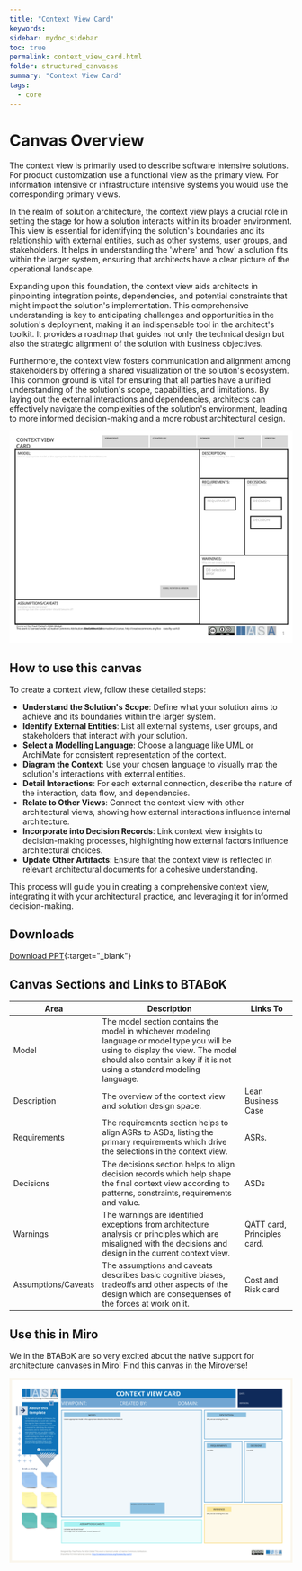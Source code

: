 ```yaml
---
title: "Context View Card"
keywords: 
sidebar: mydoc_sidebar
toc: true
permalink: context_view_card.html
folder: structured_canvases
summary: "Context View Card"
tags: 
  - core
---
```


# Canvas Overview

The context view is primarily used to describe software intensive solutions. For product customization use a functional view as the primary view. For information intensive or infrastructure intensive systems you would use the corresponding primary views.

In the realm of solution architecture, the context view plays a crucial role in setting the stage for how a solution interacts within its broader environment. This view is essential for identifying the solution's boundaries and its relationship with external entities, such as other systems, user groups, and stakeholders. It helps in understanding the 'where' and 'how' a solution fits within the larger system, ensuring that architects have a clear picture of the operational landscape.

Expanding upon this foundation, the context view aids architects in pinpointing integration points, dependencies, and potential constraints that might impact the solution's implementation. This comprehensive understanding is key to anticipating challenges and opportunities in the solution's deployment, making it an indispensable tool in the architect's toolkit. It provides a roadmap that guides not only the technical design but also the strategic alignment of the solution with business objectives.

Furthermore, the context view fosters communication and alignment among stakeholders by offering a shared visualization of the solution's ecosystem. This common ground is vital for ensuring that all parties have a unified understanding of the solution's scope, capabilities, and limitations. By laying out the external interactions and dependencies, architects can effectively navigate the complexities of the solution's environment, leading to more informed decision-making and a more robust architectural design.

![image001](media/context_view_card.svg)

## How to use this canvas

To create a context view, follow these detailed steps:

- **Understand the Solution's Scope**: Define what your solution aims to achieve and its boundaries within the larger system.
- **Identify External Entities**: List all external systems, user groups, and stakeholders that interact with your solution.
- **Select a Modelling Language**: Choose a language like UML or ArchiMate for consistent representation of the context.
- **Diagram the Context**: Use your chosen language to visually map the solution's interactions with external entities.
- **Detail Interactions**: For each external connection, describe the nature of the interaction, data flow, and dependencies.
- **Relate to Other Views**: Connect the context view with other architectural views, showing how external interactions influence internal architecture.
- **Incorporate into Decision Records**: Link context view insights to decision-making processes, highlighting how external factors influence architectural choices.
- **Update Other Artifacts**: Ensure that the context view is reflected in relevant architectural documents for a cohesive understanding.

This process will guide you in creating a comprehensive context view, integrating it with your architectural practice, and leveraging it for informed decision-making.

## Downloads

[Download PPT](media/ppt/context_view_card.ppt){:target="_blank"}

## Canvas Sections and Links to BTABoK

| Area                | Description                                                                                                                                                                                                   | Links To                    |
| ------------------- | ------------------------------------------------------------------------------------------------------------------------------------------------------------------------------------------------------------- | --------------------------- |
| Model               | The model section contains the model in whichever modeling language or model type you will be using to display the view. The model should also contain a key if it is not using a standard modeling language. |                             |
| Description         | The overview of the context view and solution design space.                                                                                                                                                   | Lean Business Case          |
| Requirements        | The requirements section helps to align ASRs to ASDs, listing the primary requirements which drive the selections in the context view.                                                                        | ASRs.                       |
| Decisions           | The decisions section helps to align decision records which help shape the final context view according to patterns, constraints, requirements and value.                                                     | ASDs                        |
| Warnings            | The warnings are identified exceptions from architecture analysis or principles which are misaligned with the decisions and design in the current context view.                                               | QATT card, Principles card. |
| Assumptions/Caveats | The assumptions and caveats describes basic cognitive biases, tradeoffs and other aspects of the design which are consequenses of the forces at work on it.                                                   | Cost and Risk card          |

## Use this in Miro

We in the BTABoK are so very excited about the native support for architecture canvases in Miro! Find this canvas in the Miroverse!

![Screenshot 2024-03-26 at 19.13.00.png](../../media/7660573e128434ad36fc7342f44cde90886bd04c.png)
